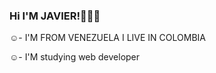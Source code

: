 ### Hi I'M JAVIER!👋💢❌


☺️- I'M FROM VENEZUELA  I LIVE IN COLOMBIA 


☺️-  I'M  studying  web developer

